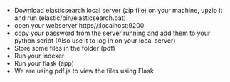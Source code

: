 - Download elasticsearch local server (zip file) on your machine, upzip it and run (elastic/bin/elasticsearch.bat)
- open your webserver https//:localhost:9200
- copy your password from the server running and add them to your python script (Also use it to log in on your local server)
- Store some files in the folder (pdf)
- Run your indexer
- Run your flask (app)
- We are using pdf.js to view the files using Flask
